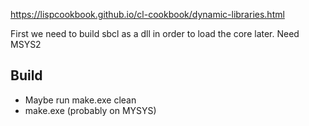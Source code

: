 https://lispcookbook.github.io/cl-cookbook/dynamic-libraries.html

First we need to build sbcl as a dll in order to load the core later. Need MSYS2

## Build
- Maybe run make.exe clean
- make.exe (probably on MYSYS)
